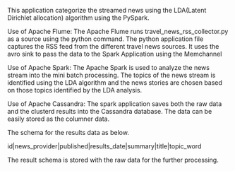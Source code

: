 This application categorize the streamed news using the LDA(Latent Dirichlet allocation) algorithm using the PySpark. 

Use of Apache Flume:
    The Apache Flume runs travel_news_rss_collector.py as a source using the python command.
    The python application file captures the RSS feed from the different travel news sources.
    It uses the avro sink to pass the data to the Spark Application using the Memchannel

Use of Apache Spark:
    The Apache Spark is used to analyze the news stream into the mini batch processing. The topics of the news stream is identified using the LDA algorithm  and the news stories are chosen based on those topics identified by the LDA analysis. 
    
Use of Apache Cassandra:
    The spark application saves both the raw data and the clusterd results into the Cassandra database. The data can be easily stored as the columner data. 

The schema for the results data as below.

id|news_provider|published|results_date|summary|title|topic_word

The result schema is stored with the raw data for the further processing.
